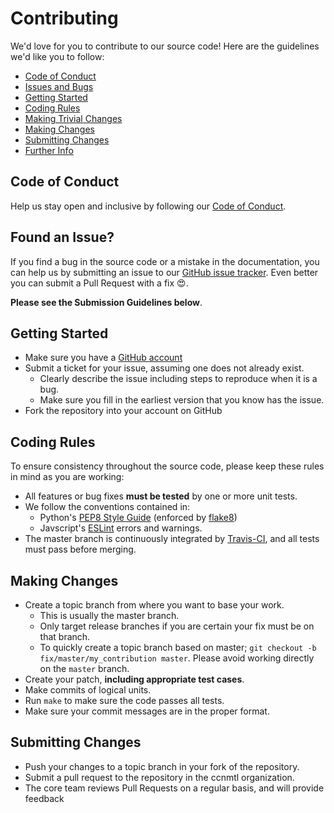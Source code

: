 # Contributing

We'd love for you to contribute to our source code! Here are the guidelines we'd like you to follow:

 - [Code of Conduct](#coc)
 - [Issues and Bugs](#issue)
 - [Getting Started](#start)
 - [Coding Rules](#rules)
 - [Making Trivial Changes](#trivial)
 - [Making Changes](#changes)
 - [Submitting Changes](#submit)
 - [Further Info](#info)

## <a name="coc"></a> Code of Conduct
Help us stay open and inclusive by following our [Code of Conduct](https://github.com/ccnmtl/pypanopto/blob/master/CODE_OF_CONDUCT.md).

## <a name="issue"></a> Found an Issue?
If you find a bug in the source code or a mistake in the documentation, you can help us by
submitting an issue to our [GitHub issue tracker](https://github.com/ccnmtl/pypanopto/issues). Even better you can submit a Pull Request with a fix :heart_eyes:.

**Please see the Submission Guidelines below**.

## <a name="start"></a> Getting Started

* Make sure you have a [GitHub account](https://github.com/signup/free)
* Submit a ticket for your issue, assuming one does not already exist.
  * Clearly describe the issue including steps to reproduce when it is a bug.
  * Make sure you fill in the earliest version that you know has the issue.
* Fork the repository into your account on GitHub

## <a name="rules"></a> Coding Rules
To ensure consistency throughout the source code, please keep these rules in mind as you are working:

* All features or bug fixes **must be tested** by one or more unit tests.
* We follow the conventions contained in:
     * Python's [PEP8 Style Guide](https://www.python.org/dev/peps/pep-0008/) (enforced by [flake8](https://pypi.python.org/pypi/flake8))
     * Javscript's [ESLint](http://eslint.org/) errors and warnings.
* The master branch is continuously integrated by [Travis-CI](https://travis-ci.org/), and all tests must pass before merging.

## <a name="changes"></a>Making Changes

* Create a topic branch from where you want to base your work.
  * This is usually the master branch.
  * Only target release branches if you are certain your fix must be on that
    branch.
  * To quickly create a topic branch based on master; `git checkout -b
    fix/master/my_contribution master`. Please avoid working directly on the
    `master` branch.
* Create your patch, **including appropriate test cases**.
* Make commits of logical units.
* Run `make` to make sure the code passes all tests.
* Make sure your commit messages are in the proper format.

## <a name="submit"></a>Submitting Changes

* Push your changes to a topic branch in your fork of the repository.
* Submit a pull request to the repository in the ccnmtl organization.
* The core team reviews Pull Requests on a regular basis, and will provide feedback
